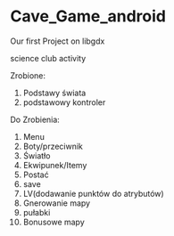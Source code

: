 # Cave_Game_android
Our first Project on libgdx

science club activity

Zrobione:
1. Podstawy świata
2. podstawowy kontroler

Do Zrobienia:
1. Menu
2. Boty/przeciwnik
3. Światło
4. Ekwipunek/Itemy
5. Postać
6. save
7. LV(dodawanie punktów do atrybutów)
8. Gnerowanie mapy
9. pułabki
10. Bonusowe mapy
